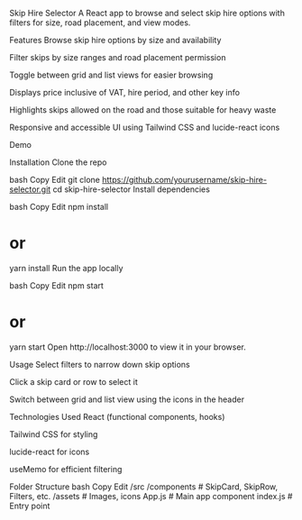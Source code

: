 Skip Hire Selector
A React app to browse and select skip hire options with filters for size, road placement, and view modes.

Features
Browse skip hire options by size and availability

Filter skips by size ranges and road placement permission

Toggle between grid and list views for easier browsing

Displays price inclusive of VAT, hire period, and other key info

Highlights skips allowed on the road and those suitable for heavy waste

Responsive and accessible UI using Tailwind CSS and lucide-react icons

Demo

Installation
Clone the repo

bash
Copy
Edit
git clone https://github.com/yourusername/skip-hire-selector.git
cd skip-hire-selector
Install dependencies

bash
Copy
Edit
npm install
# or
yarn install
Run the app locally

bash
Copy
Edit
npm start
# or
yarn start
Open http://localhost:3000 to view it in your browser.

Usage
Select filters to narrow down skip options

Click a skip card or row to select it

Switch between grid and list view using the icons in the header

Technologies Used
React (functional components, hooks)

Tailwind CSS for styling

lucide-react for icons

useMemo for efficient filtering

Folder Structure
bash
Copy
Edit
/src
  /components   # SkipCard, SkipRow, Filters, etc.
  /assets      # Images, icons
  App.js       # Main app component
  index.js     # Entry point
